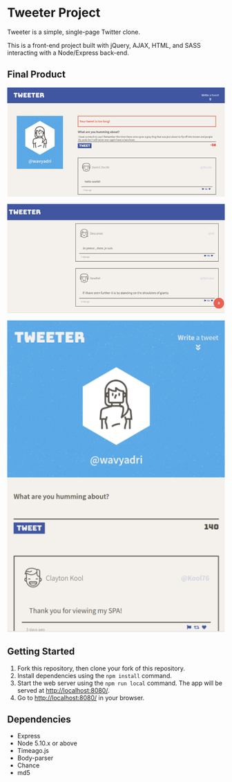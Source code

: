 # Tweeter Project

Tweeter is a simple, single-page Twitter clone.

This is a front-end project built with jQuery, AJAX, HTML, and SASS interacting with a Node/Express back-end.

## Final Product

!["Share your tweets to your feed! But keep it under 140 characters or else you'll get an error!"](https://github.com/wavyadri/tweeter/blob/master/docs/error.png)

!["Made it to the end of your feed? Click to smooth scroll up!"](https://github.com/wavyadri/tweeter/blob/master/docs/scroll.png)

!["Responsive styles for tablets"](https://github.com/wavyadri/tweeter/blob/master/docs/tablet.png)

## Getting Started

1. Fork this repository, then clone your fork of this repository.
2. Install dependencies using the `npm install` command.
3. Start the web server using the `npm run local` command. The app will be served at <http://localhost:8080/>.
4. Go to <http://localhost:8080/> in your browser.

## Dependencies

- Express
- Node 5.10.x or above
- Timeago.js
- Body-parser
- Chance
- md5
